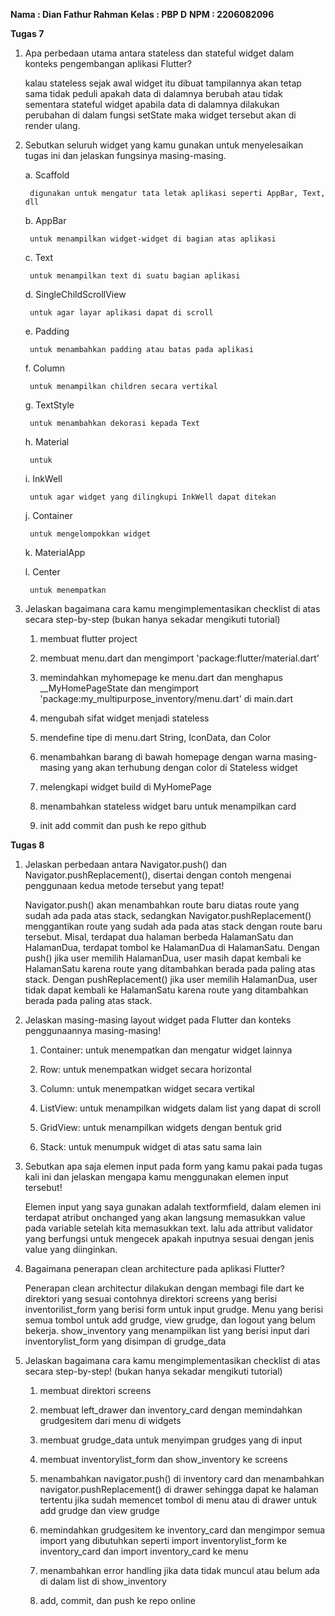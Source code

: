 **Nama : Dian Fathur Rahman**
**Kelas : PBP D**
**NPM : 2206082096**


**Tugas 7**

1. Apa perbedaan utama antara stateless dan stateful widget dalam konteks pengembangan aplikasi Flutter?

    kalau stateless sejak awal widget itu dibuat tampilannya akan tetap sama tidak peduli apakah data di dalamnya berubah atau tidak sementara stateful widget apabila data di dalamnya dilakukan perubahan di dalam fungsi setState maka widget tersebut akan di render ulang.


2. Sebutkan seluruh widget yang kamu gunakan untuk menyelesaikan tugas ini dan jelaskan fungsinya masing-masing.

    a. Scaffold

        digunakan untuk mengatur tata letak aplikasi seperti AppBar, Text, dll

    b. AppBar

        untuk menampilkan widget-widget di bagian atas aplikasi

    c. Text

        untuk menampilkan text di suatu bagian aplikasi

    d. SingleChildScrollView

        untuk agar layar aplikasi dapat di scroll

    e. Padding

        untuk menambahkan padding atau batas pada aplikasi

    f. Column

        untuk menampilkan children secara vertikal

    g. TextStyle

        untuk menambahkan dekorasi kepada Text

    h. Material

        untuk

    i. InkWell

        untuk agar widget yang dilingkupi InkWell dapat ditekan

    j. Container

        untuk mengelompokkan widget

    k. MaterialApp
        


    l. Center

        untuk menempatkan 


3. Jelaskan bagaimana cara kamu mengimplementasikan checklist di atas secara step-by-step (bukan hanya sekadar mengikuti tutorial)

    1. membuat flutter project

    2. membuat menu.dart dan mengimport 'package:flutter/material.dart'

    3. memindahkan myhomepage ke menu.dart dan menghapus __MyHomePageState dan mengimport 'package:my_multipurpose_inventory/menu.dart' di main.dart

    4. mengubah sifat widget menjadi stateless

    5. mendefine tipe di menu.dart String, IconData, dan Color

    6. menambahkan barang di bawah homepage dengan warna masing-masing yang akan terhubung dengan color di Stateless widget

    7. melengkapi widget build di MyHomePage

    8. menambahkan stateless widget baru untuk menampilkan card

    9. init add commit dan push ke repo github



**Tugas 8**

1. Jelaskan perbedaan antara Navigator.push() dan Navigator.pushReplacement(), disertai dengan contoh mengenai penggunaan kedua metode tersebut yang tepat!

    Navigator.push() akan menambahkan route baru diatas route yang sudah ada pada atas stack, sedangkan Navigator.pushReplacement() menggantikan route yang sudah ada pada atas stack dengan route baru tersebut. Misal, terdapat dua halaman berbeda HalamanSatu dan HalamanDua, terdapat tombol ke HalamanDua di HalamanSatu. Dengan push() jika user memilih HalamanDua, user masih dapat kembali ke HalamanSatu karena route yang ditambahkan berada pada paling atas stack. Dengan pushReplacement() jika user memilih HalamanDua, user tidak dapat kembali ke HalamanSatu karena route yang ditambahkan berada pada paling atas stack.

2. Jelaskan masing-masing layout widget pada Flutter dan konteks penggunaannya masing-masing!

    1. Container: untuk menempatkan dan mengatur widget lainnya

    2. Row: untuk menempatkan widget secara horizontal

    3. Column: untuk menempatkan widget secara vertikal

    4. ListView: untuk menampilkan widgets dalam list yang dapat di scroll

    5. GridView: untuk menampilkan widgets dengan bentuk grid

    6. Stack: untuk menumpuk widget di atas satu sama lain

3. Sebutkan apa saja elemen input pada form yang kamu pakai pada tugas kali ini dan jelaskan mengapa kamu menggunakan elemen input tersebut!

    Elemen input yang saya gunakan adalah textformfield, dalam elemen ini terdapat atribut onchanged yang akan langsung memasukkan value pada variable setelah kita memasukkan text. lalu ada attribut validator yang berfungsi untuk mengecek apakah inputnya sesuai dengan jenis value yang diinginkan.

4. Bagaimana penerapan clean architecture pada aplikasi Flutter?

    Penerapan clean architectur dilakukan dengan membagi file dart ke direktori yang sesuai contohnya direktori screens yang berisi inventorilist_form yang berisi form untuk input grudge. Menu yang berisi semua tombol untuk add grudge, view grudge, dan logout yang belum bekerja. show_inventory yang menampilkan list yang berisi input dari inventorylist_form yang disimpan di grudge_data

5. Jelaskan bagaimana cara kamu mengimplementasikan checklist di atas secara step-by-step! (bukan hanya sekadar mengikuti tutorial)

    1. membuat direktori screens

    2. membuat left_drawer dan inventory_card dengan memindahkan grudgesitem dari menu di widgets

    3. membuat grudge_data untuk menyimpan grudges yang di input

    4. membuat inventorylist_form dan show_inventory ke screens

    5. menambahkan navigator.push() di inventory card dan menambahkan navigator.pushReplacement() di drawer sehingga dapat ke halaman tertentu jika sudah memencet tombol di menu atau di drawer untuk add grudge dan view grudge

    6. memindahkan grudgesitem ke inventory_card dan mengimpor semua import yang dibutuhkan seperti import inventorylist_form ke inventory_card dan import inventory_card ke menu

    7. menambahkan error handling jika data tidak muncul atau belum ada di dalam list di show_inventory

    8. add, commit, dan push ke repo online